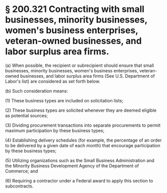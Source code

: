 # § 200.321   Contracting with small businesses, minority businesses, women's business enterprises, veteran-owned businesses, and labor surplus area firms.

(a) When possible, the recipient or subrecipient should ensure that small businesses, minority businesses, women's business enterprises, veteran-owned businesses, and labor surplus area firms (See U.S. Department of Labor's list) are considered as set forth below.


(b) Such consideration means:


(1) These business types are included on solicitation lists;


(2) These business types are solicited whenever they are deemed eligible as potential sources;


(3) Dividing procurement transactions into separate procurements to permit maximum participation by these business types;


(4) Establishing delivery schedules (for example, the percentage of an order to be delivered by a given date of each month) that encourage participation by these business types;


(5) Utilizing organizations such as the Small Business Administration and the Minority Business Development Agency of the Department of Commerce; and


(6) Requiring a contractor under a Federal award to apply this section to subcontracts.






